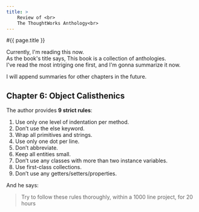```yaml
---
title: >
    Review of <br>
    The ThoughtWorks Anthology<br>
---
```

#{{ page.title }}

Currently, I'm reading this now.  
As the book's title says, This book is a collection of anthologies.  
I've read the most intriging one first, and I'm gonna summarize it now.  

I will append summaries for other chapters in the future.
  

## Chapter 6: Object Calisthenics

The author provides **9 strict rules**:  

1. Use only one level of indentation per method.
2. Don’t use the else keyword.
3. Wrap all primitives and strings.
4. Use only one dot per line.
5. Don’t abbreviate.
6. Keep all entities small.
7. Don’t use any classes with more than two instance variables.
8. Use first-class collections.
9. Don’t use any getters/setters/properties.

And he says:  

>Try to follow these rules thoroughly,
>within a 1000 line project, for 20 hours

